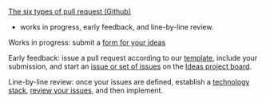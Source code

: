 [The six types of pull request (Github)](https://ben.balter.com/2015/12/08/types-of-pull-requests/)

* works in progress, early feedback, and line-by-line review.

Works in progress: submit a [form for your ideas](---)

Early feedback: issue a pull request according to our [template](https://github.com/rokwire/rokwire-community/blob/master/.github/pull_request_template.md), include your submission, and start an [issue or set of issues](https://github.com/rokwire/rokwire-community/blob/master/.github/pull_request_template.md) on the [Ideas project board](https://github.com/rokwire/rokwire-community/projects/5).

Line-by-line review: once your issues are defined, establish a [technology stack](https://github.com/rokwire/rokwire-community/tree/master/Themes%20of%20the%20Month%20(2021)/Full-Stack%20Community), [review your issues](http://publish.illinois.edu/bradly-alicea/2020/10/28/infinite-issues-issue-infinity-how-to-break-down-a-wicked-problem/), and then implement.
